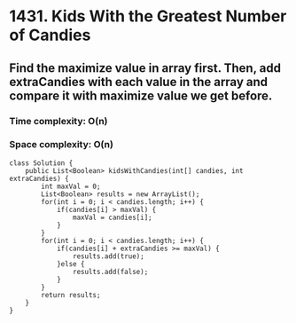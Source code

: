 # 1431. Kids With the Greatest Number of Candies
## Find the maximize value in array first. Then, add extraCandies with each value in the array and compare it with maximize value we get before.
### Time complexity: O(n)
### Space complexity: O(n)
```
class Solution {
    public List<Boolean> kidsWithCandies(int[] candies, int extraCandies) {
        int maxVal = 0;
		List<Boolean> results = new ArrayList();
		for(int i = 0; i < candies.length; i++) {
			if(candies[i] > maxVal) {
				maxVal = candies[i];
			}
		}
		for(int i = 0; i < candies.length; i++) {
			if(candies[i] + extraCandies >= maxVal) {
				results.add(true);
			}else {
				results.add(false);
			}
		}
		return results;
    }
}
```